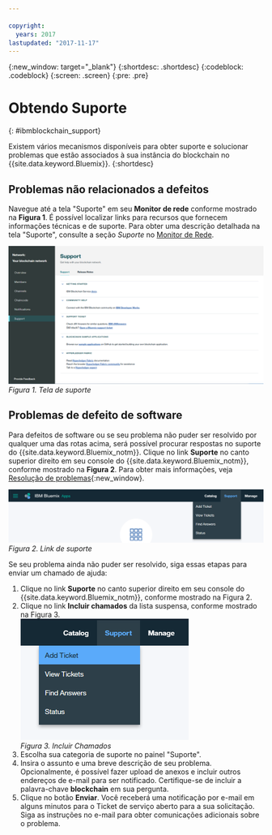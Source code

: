 ```yaml
---

copyright:
  years: 2017
lastupdated: "2017-11-17"
---
```


{:new_window: target="_blank"}
{:shortdesc: .shortdesc}
{:codeblock: .codeblock}
{:screen: .screen}
{:pre: .pre}


# Obtendo Suporte
{: #ibmblockchain_support}


Existem vários mecanismos disponíveis para obter suporte e solucionar problemas que estão associados à sua instância do blockchain no {{site.data.keyword.Bluemix}}.
{:shortdesc}


## Problemas não relacionados a defeitos

Navegue até a tela "Suporte" em seu **Monitor de rede** conforme mostrado na **Figura 1**.  É possível localizar links para recursos que fornecem informações técnicas e de suporte.  Para obter uma descrição detalhada na tela "Suporte", consulte a seção *Suporte* no [Monitor de Rede](v10_dashboard.html).

![](images/support.png "Tela de suporte")
*Figura 1. Tela de suporte*


## Problemas de defeito de software

Para defeitos de software ou se seu problema não puder ser resolvido por qualquer uma das rotas acima, será possível procurar respostas no suporte do {{site.data.keyword.Bluemix_notm}}. Clique no link **Suporte** no canto superior direito em seu console do {{site.data.keyword.Bluemix_notm}}, conforme mostrado na **Figura 2**.  Para obter mais informações, veja [Resolução de problemas](../../troubleshoot/troubleshoot.html){:new_window}.

![](images/bmx_support.png "Link de suporte")
*Figura 2. Link de suporte*

Se seu problema ainda não puder ser resolvido, siga essas etapas para enviar um chamado de ajuda:

1. Clique no link **Suporte** no canto superior direito em seu console do {{site.data.keyword.Bluemix_notm}}, conforme mostrado na Figura 2.
2. Clique no link **Incluir chamados** da lista suspensa, conforme mostrado na Figura 3.  
  ![](images/bmx_addticket.png "Incluir Chamados")  
  *Figura 3. Incluir Chamados*  
3. Escolha sua categoria de suporte no painel "Suporte".
4. Insira o assunto e uma breve descrição de seu problema.  Opcionalmente, é possível fazer upload de anexos e incluir outros endereços de e-mail para ser notificado.  Certifique-se de incluir a palavra-chave **blockchain** em sua pergunta.
5. Clique no botão **Enviar**.  Você receberá uma notificação por e-mail em alguns minutos para o Ticket de serviço aberto para a sua solicitação.  Siga as instruções no e-mail para
obter comunicações adicionais sobre o problema.
